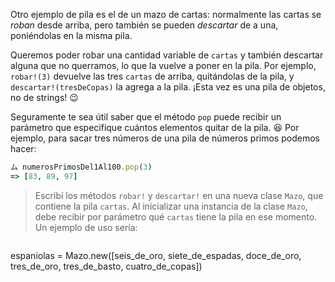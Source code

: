 Otro ejemplo de pila es el de un mazo de cartas: normalmente las cartas se *roban* desde arriba, pero también se pueden *descartar* de a una, poniéndolas en la misma pila.

Queremos poder robar una cantidad variable de `cartas` y también descartar alguna que no querramos, lo que la vuelve a poner en la pila. Por ejemplo, `robar!(3)` devuelve las tres `cartas` de arriba, quitándolas de la pila, y `descartar!(tresDeCopas)` la agrega a la pila. ¡Esta vez es una pila de objetos, no de strings! :wink:

Seguramente te sea útil saber que el método `pop` puede recibir un parámetro que especifique cuántos elementos quitar de la pila. :satisfied: Por ejemplo, para sacar tres números de una pila de números primos podemos hacer:

```ruby
ム numerosPrimosDel1Al100.pop(3)
=> [83, 89, 97]
```

> Escribí los métodos `robar!` y `descartar!` en una nueva clase `Mazo`, que contiene la pila `cartas`. Al inicializar una instancia de la clase `Mazo`, debe recibir por parámetro qué `cartas` tiene la pila en ese momento. Un ejemplo de uso sería:

> ```ruby
espaniolas = Mazo.new([seis_de_oro, siete_de_espadas, doce_de_oro, tres_de_oro, tres_de_basto, cuatro_de_copas])
```
